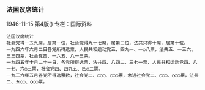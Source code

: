### 法国议席统计

1946-11-15
第4版()
专栏：国际资料

    法国议席统计
    社会党得一五九席，居第一位，社会党得九十七席，居第三位，法共只得十席，居第十位。
    一九四六年六月二日各党所得选票，人民共和运动党五、四九一、一○八票，法共五、一三六、三三四票，社会党四、一六五、八一三票。
    一九四五年十月二十一日，各党所得选票，法共四、八四二、三七一票，人民共和运动党四、八一七、六○三票，社会党四、四九五、四○二票。
    一九三六年五月各党所得选票数，社会党二、○○○、○○○票，急进社会党二、○○○、○○○票，法共二、五○○、○○○票。
